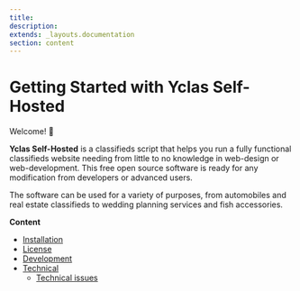 ```yaml
---
title:
description:
extends: _layouts.documentation
section: content
---
```


# Getting Started with Yclas Self-Hosted

Welcome! 👋

**Yclas Self-Hosted** is a classifieds script that helps you run a fully functional classifieds website needing from little to no knowledge in web-design or web-development. This free open source software is ready for any modification from developers or advanced users.

The software can be used for a variety of purposes, from automobiles and real estate classifieds to wedding planning services and fish accessories.

**Content**

* [Installation](Yclas-self-hosted-installation.md)
* [License](License.md)
* [Development](Yclas-self-hosted-development.md)
* [Technical](Yclas-self-hosted-technical.md)
  * [Technical issues](Technical-issues.md)


